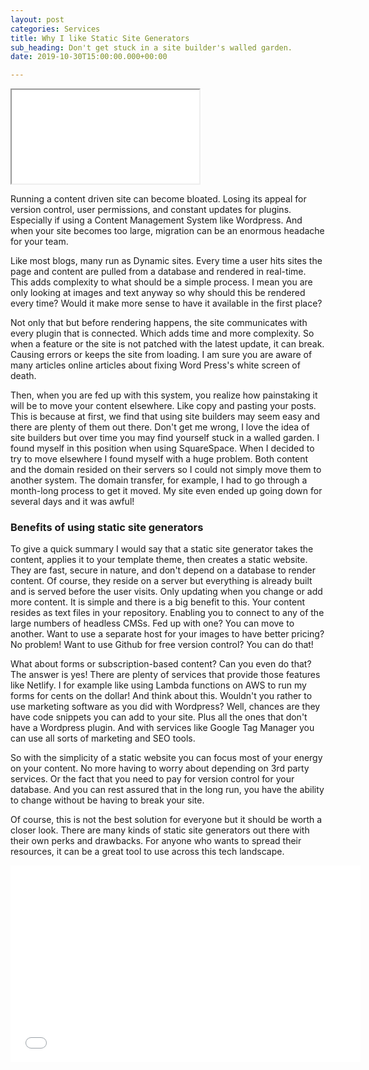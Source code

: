```yaml
---
layout: post
categories: Services
title: Why I like Static Site Generators
sub_heading: Don't get stuck in a site builder's walled garden.
date: 2019-10-30T15:00:00.000+00:00

---
```


<!-- iframe.snippet -->
<div class="">
<iframe class="" src="[https://res.cloudinary.com/db4y7ocbu/video/upload/v1576186122/visual.mp4](https://res.cloudinary.com/db4y7ocbu/video/upload/v1576186122/visual.mp4 "https://res.cloudinary.com/db4y7ocbu/video/upload/v1576186122/visual.mp4")" allowfullscreen></iframe>
</div>

Running a content driven site can become bloated. Losing its appeal for version control, user permissions, and constant updates for plugins. Especially if using a Content Management System like Wordpress. And when your site becomes too large, migration can be an enormous headache for your team.

Like most blogs, many run as Dynamic sites. Every time a user hits sites the page and content are pulled from a database and rendered in real-time. This adds complexity to what should be a simple process. I mean you are only looking at images and text anyway so why should this be rendered every time? Would it make more sense to have it available in the first place?

Not only that but before rendering happens, the site communicates with every plugin that is connected. Which adds time and more complexity. So when a feature or the site is not patched with the latest update, it can break. Causing errors or keeps the site from loading. I am sure you are aware of many articles online articles about fixing Word Press's white screen of death.

Then, when you are fed up with this system, you realize how painstaking it will be to move your content elsewhere. Like copy and pasting your posts. This is because at first, we find that using site builders may seem easy and there are plenty of them out there. Don't get me wrong, I love the idea of site builders but over time you may find yourself stuck in a walled garden. I found myself in this position when using SquareSpace. When I decided to try to move elsewhere I found myself with a huge problem. Both content and the domain resided on their servers so I could not simply move them to another system. The domain transfer, for example, I had to go through a month-long process to get it moved. My site even ended up going down for several days and it was awful!

### **Benefits of using static site generators**

To give a quick summary I would say that a static site generator takes the content, applies it to your template theme, then creates a static website. They are fast, secure in nature, and don't depend on a database to render content. Of course, they reside on a server but everything is already built and is served before the user visits. Only updating when you change or add more content. It is simple and there is a big benefit to this. Your content resides as text files in your repository. Enabling you to connect to any of the large numbers of headless CMSs. Fed up with one? You can move to another. Want to use a separate host for your images to have better pricing? No problem! Want to use Github for free version control? You can do that!

What about forms or subscription-based content? Can you even do that? The answer is yes! There are plenty of services that provide those features like Netlify. I for example like using Lambda functions on AWS to run my forms for cents on the dollar! And think about this. Wouldn't you rather to use marketing software as you did with Wordpress? Well, chances are they have code snippets you can add to your site. Plus all the ones that don't have a Wordpress plugin. And with services like Google Tag Manager you can use all sorts of marketing and SEO tools.

So with the simplicity of a static website you can focus most of your energy on your content. No more having to worry about depending on 3rd party services. Or the fact that you need to pay for version control for your database. And you can rest assured that in the long run, you have the ability to change without be having to break your site.

Of course, this is not the best solution for everyone but it should be worth a closer look. There are many kinds of static site generators out there with their own perks and drawbacks. For anyone who wants to spread their resources, it can be a great tool to use across this tech landscape.
<iframe width="560" height="315" src="[https://res.cloudinary.com/db4y7ocbu/video/upload/v1576186122/visual.mp4](https://res.cloudinary.com/db4y7ocbu/video/upload/v1576186122/visual.mp4 "https://res.cloudinary.com/db4y7ocbu/video/upload/v1576186122/visual.mp4")" frameborder="0" allow="accelerometer; autoplay; encrypted-media; gyroscope; picture-in-picture" allowfullscreen></iframe>